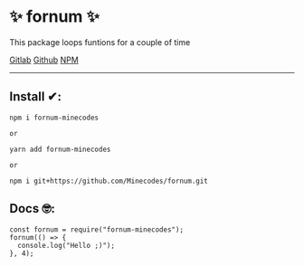 # ✨ fornum ✨
This package loops funtions for a couple of time

[Gitlab](https://gitlab.com/Minecodes13/fornum)
[Github](https://github.com/Minecodes/fornum)
[NPM](https://npmjs.com/package/fornum-minecodes)

----------

## Install ✔:
```
npm i fornum-minecodes

or

yarn add fornum-minecodes

or

npm i git+https://github.com/Minecodes/fornum.git
```

## Docs 🤓:
```
const fornum = require("fornum-minecodes");
fornum(() => {
  console.log("Hello ;)");
}, 4);
```

